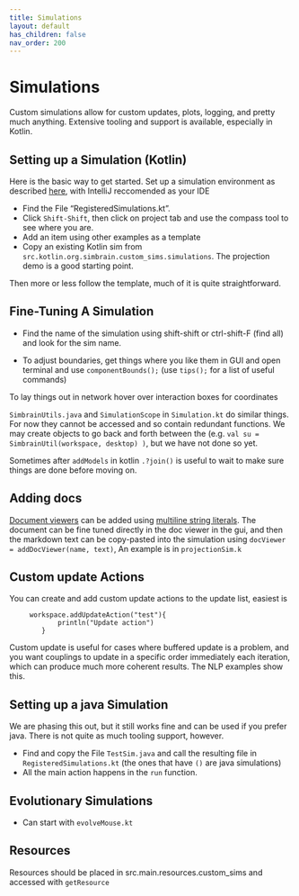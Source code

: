 ```yaml
---
title: Simulations
layout: default
has_children: false
nav_order: 200
---
```


# Simulations

Custom simulations allow for custom updates, plots, logging, and pretty much anything. Extensive tooling and support is available, especially in Kotlin. 

## Setting up a Simulation (Kotlin)

Here is the basic way to get started. Set up a simulation environment as described [here](https://github.com/simbrain/simbrain/wiki/Getting-From-Source), with IntelliJ reccomended as your IDE

- Find the File “RegisteredSimulations.kt”. 
- Click `Shift-Shift`, then click on project tab and use the compass tool to see where you are.
- Add an item using other examples as a template
- Copy an existing Kotlin sim from `src.kotlin.org.simbrain.custom_sims.simulations`. The projection demo is a good starting point.

Then more or less follow the template, much of it is quite straightforward.

## Fine-Tuning A Simulation

* Find the name of the simulation using shift-shift or ctrl-shift-F (find all) and look for the sim name.

* To adjust boundaries, get things where you like them in GUI and open terminal and use `componentBounds();` (use `tips();` for a list of useful commands)

To lay things out in network hover over interaction boxes for coordinates

`SimbrainUtils.java` and `SimulationScope` in `Simulation.kt` do similar things.  For now they cannot be accessed and so contain redundant functions. We may create objects to go back and forth between the (e.g. `val su = SimbrainUtil(workspace, desktop) )`, but we have not done so yet.

Sometimes after `addModels` in kotlin `.?join()` is useful to wait to make sure things are done before moving on.

## Adding docs

[Document viewers](../utilities/docviewer) can be added using [multiline string literals](https://kotlinlang.org/docs/java-to-kotlin-idioms-strings.html#use-multiline-strings). The document can be fine tuned directly in the doc viewer in the gui, and then the markdown text can be copy-pasted into the simulation using `docViewer = addDocViewer(name, text)`,  An example is in `projectionSim.k`

## Custom update Actions

You can create and add custom update actions to the update list, easiest is
```
     workspace.addUpdateAction("test"){
            println("Update action")
        }
```

Custom update is useful for cases where buffered update is a problem, and you want couplings to update in a specific order immediately each iteration, which can produce much more coherent results. The NLP examples show this.

## Setting up a java Simulation

We are phasing this out, but it still works fine and can be used if you prefer java. There is not quite as much tooling support, however.

- Find and copy the File `TestSim.java` and call the resulting file in `RegisteredSimulations.kt` (the ones that have `()` are java simulations)
- All the main action happens in the `run` function.  
    
## Evolutionary Simulations

* Can start with `evolveMouse.kt`

## Resources

Resources should be placed in src.main.resources.custom_sims and accessed with `getResource`


